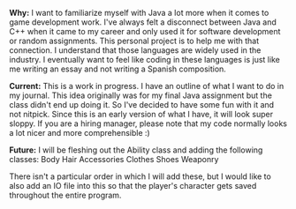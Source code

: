 **Why:**
I want to familiarize myself with Java a lot more when it comes to game development work. I've always felt a disconnect between Java and C++ when it came to my career and only used it
for software development or random assignments. This personal project is to help me with that connection. I understand that those languages are widely used in the industry. I eventually want to feel like coding in these languages is just like me writing an essay and not writing a Spanish composition.

**Current:**
This is a work in progress. I have an outline of what I want to do in my journal. This idea originally was for my final Java assignment but the class didn't end up doing it. So I've decided to have some fun with it and not nitpick. Since this is an early version of what I have, it will look super sloppy. If you are a hiring manager, please note that my code normally looks a lot nicer and more comprehensible :)

**Future:**
I will be fleshing out the Ability class and adding the following classes:
Body 
Hair
Accessories
Clothes
Shoes
Weaponry

There isn't a particular order in which I will add these, but I would like to also add an IO file into this so that the player's character gets saved throughout the entire program.
